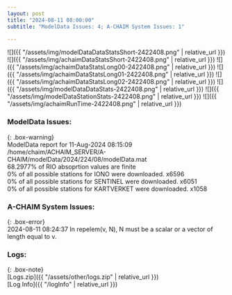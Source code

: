 ```yaml
---
layout: post
title: "2024-08-11 08:00:00"
subtitle: "ModelData Issues: 4; A-CHAIM System Issues: 1"

---
```


![]({{ "/assets/img/modelDataDataStatsShort-2422408.png" | relative_url }})
![]({{ "/assets/img/achaimDataStatsShort-2422408.png" | relative_url }})
![]({{ "/assets/img/achaimDataStatsLong00-2422408.png" | relative_url }})
![]({{ "/assets/img/achaimDataStatsLong01-2422408.png" | relative_url }})
![]({{ "/assets/img/achaimDataStatsLong02-2422408.png" | relative_url }})
![]({{ "/assets/img/modelDataDataStats-2422408.png" | relative_url }})
![]({{ "/assets/img/modelDataStationStats-2422408.png" | relative_url }})
![]({{ "/assets/img/achaimRunTime-2422408.png" | relative_url }})


### ModelData Issues:  
  
{: .box-warning}  
 ModelData report for 11-Aug-2024 08:15:09   
 /home/chaim/ACHAIM_SERVER/A-CHAIM/modelData/2024/224/08/modelData.mat   
 68.2977% of RIO absoprtion values are finite   
 0% of all possible stations for IONO were downloaded. x6596   
 0% of all possible stations for SENTINEL were downloaded. x6051   
 0% of all possible stations for KARTVERKET were downloaded. x1058   
  
### A-CHAIM System Issues:  
  
{: .box-error}  
2024-08-11 08:24:37 In repelem(v, N), N must be a scalar or a vector of length equal to v.  

### Logs:  
  
{: .box-note}  
[Logs.zip]({{ "/assets/other/logs.zip" | relative_url }})  
[Log Info]({{ "/logInfo" | relative_url }})  
